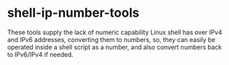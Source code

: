 # shell-ip-number-tools
These tools supply the lack of numeric capability Linux shell has over IPv4 and IPv6 addresses, converting them to numbers, so, they can easily be operated inside a shell script as a number, and also convert numbers back to IPv6/IPv4 if needed.
